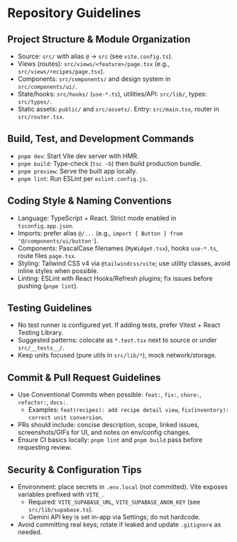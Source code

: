 # Repository Guidelines

## Project Structure & Module Organization
- Source: `src/` with alias `@` → `src` (see `vite.config.ts`).
- Views (routes): `src/views/<feature>/page.tsx` (e.g., `src/views/recipes/page.tsx`).
- Components: `src/components/` and design system in `src/components/ui/`.
- State/hooks: `src/hooks/` (`use-*.ts`), utilities/API: `src/lib/`, types: `src/types/`.
- Static assets: `public/` and `src/assets/`. Entry: `src/main.tsx`, router in `src/router.tsx`.

## Build, Test, and Development Commands
- `pnpm dev`: Start Vite dev server with HMR.
- `pnpm build`: Type-check (`tsc -b`) then build production bundle.
- `pnpm preview`: Serve the built app locally.
- `pnpm lint`: Run ESLint per `eslint.config.js`.

## Coding Style & Naming Conventions
- Language: TypeScript + React. Strict mode enabled in `tsconfig.app.json`.
- Imports: prefer alias `@/...` (e.g., `import { Button } from '@/components/ui/button'`).
- Components: PascalCase filenames (`MyWidget.tsx`), hooks `use-*.ts`, route files `page.tsx`.
- Styling: Tailwind CSS v4 via `@tailwindcss/vite`; use utility classes, avoid inline styles when possible.
- Linting: ESLint with React Hooks/Refresh plugins; fix issues before pushing (`pnpm lint`).

## Testing Guidelines
- No test runner is configured yet. If adding tests, prefer Vitest + React Testing Library.
- Suggested patterns: colocate as `*.test.tsx` next to source or under `src/__tests__/`.
- Keep units focused (pure utils in `src/lib/*`), mock network/storage.

## Commit & Pull Request Guidelines
- Use Conventional Commits when possible: `feat:`, `fix:`, `chore:`, `refactor:`, `docs:`.
  - Examples: `feat(recipes): add recipe detail view`, `fix(inventory): correct unit conversion`.
- PRs should include: concise description, scope, linked issues, screenshots/GIFs for UI, and notes on env/config changes.
- Ensure CI basics locally: `pnpm lint` and `pnpm build` pass before requesting review.

## Security & Configuration Tips
- Environment: place secrets in `.env.local` (not committed). Vite exposes variables prefixed with `VITE_`.
  - Required: `VITE_SUPABASE_URL`, `VITE_SUPABASE_ANON_KEY` (see `src/lib/supabase.ts`).
  - Gemini API key is set in-app via Settings; do not hardcode.
- Avoid committing real keys; rotate if leaked and update `.gitignore` as needed.

